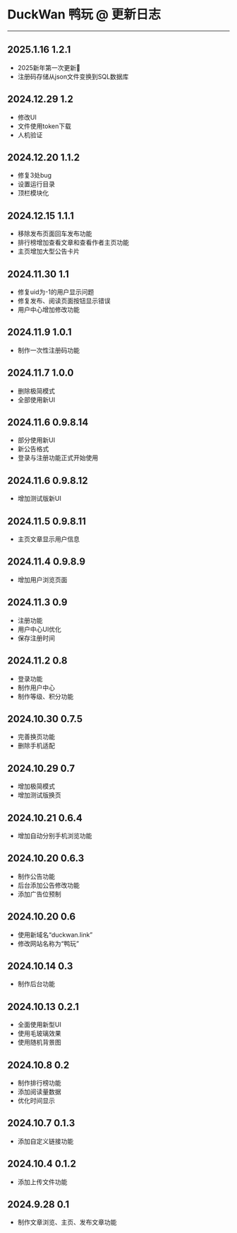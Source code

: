 # DuckWan 鸭玩 @ 更新日志

---

## 2025.1.16 1.2.1

* 2025新年第一次更新🎉️
* 注册码存储从json文件变换到SQL数据库



## 2024.12.29 1.2

- 修改UI
- 文件使用token下载
- 人机验证

## 2024.12.20 1.1.2

- 修复3处bug
- 设置运行目录
- 顶栏模块化

## 2024.12.15 1.1.1

- 移除发布页面回车发布功能
- 排行榜增加查看文章和查看作者主页功能
- 主页增加大型公告卡片

## 2024.11.30 1.1

- 修复uid为-1的用户显示问题
- 修复发布、阅读页面按钮显示错误
- 用户中心增加修改功能

## 2024.11.9 1.0.1

- 制作一次性注册码功能

## 2024.11.7 1.0.0

- 删除极简模式
- 全部使用新UI

## 2024.11.6 0.9.8.14

- 部分使用新UI
- 新公告格式
- 登录与注册功能正式开始使用

## 2024.11.6 0.9.8.12

- 增加测试版新UI

## 2024.11.5 0.9.8.11

- 主页文章显示用户信息

## 2024.11.4 0.9.8.9

- 增加用户浏览页面

## 2024.11.3 0.9

- 注册功能
- 用户中心UI优化
- 保存注册时间

## 2024.11.2 0.8

- 登录功能
- 制作用户中心
- 制作等级、积分功能

## 2024.10.30 0.7.5

- 完善换页功能
- 删除手机适配

## 2024.10.29 0.7

- 增加极简模式
- 增加测试版换页

## 2024.10.21 0.6.4

- 增加自动分别手机浏览功能

## 2024.10.20 0.6.3

- 制作公告功能
- 后台添加公告修改功能
- 添加广告位预制

## 2024.10.20 0.6

- 使用新域名“duckwan.link”
- 修改网站名称为“鸭玩”

## 2024.10.14 0.3

- 制作后台功能

## 2024.10.13 0.2.1

- 全面使用新型UI
- 使用毛玻璃效果
- 使用随机背景图

## 2024.10.8 0.2

- 制作排行榜功能
- 添加阅读量数据
- 优化时间显示

## 2024.10.7 0.1.3

- 添加自定义链接功能

## 2024.10.4 0.1.2

- 添加上传文件功能

## 2024.9.28 0.1

- 制作文章浏览、主页、发布文章功能
  
